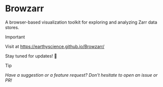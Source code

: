 # Browzarr
A browser-based visualization toolkit for exploring and analyzing Zarr data stores.

> [!IMPORTANT]
> Visit at https://earthyscience.github.io/Browzarr/

Stay tuned for updates! 🚀

> [!TIP]
> _Have a suggestion or a feature request? Don't hesitate to open an issue or PR!_
